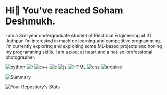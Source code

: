# Hi👋 You've reached Soham Deshmukh.

I am a 3rd-year undergraduate student of Electrical Engineering at IIT Jodhpur
I’m interested in machine learning and competitive programming.
I’m currently exploring and exploiting some ML-based projects and honing my programming skills.
I am a poet at heart and a not-so-professional photographer.

![python](https://img.shields.io/badge/Python-FFD43B?style=for-the-badge&logo=python&logoColor=blue)
![r](	https://img.shields.io/badge/R-276DC3?style=for-the-badge&logo=r&logoColor=white)
![c++](https://img.shields.io/badge/C%2B%2B-00599C?style=for-the-badge&logo=c%2B%2B&logoColor=white)
![c](https://img.shields.io/badge/C-00599C?style=for-the-badge&logo=c&logoColor=white)
![js](https://img.shields.io/badge/JavaScript-323330?style=for-the-badge&logo=javascript&logoColor=F7DF1E)
![HTML](https://img.shields.io/badge/HTML5-E34F26?style=for-the-badge&logo=html5&logoColor=white)
![css](https://img.shields.io/badge/CSS3-1572B6?style=for-the-badge&logo=css3&logoColor=white)
![arduino](https://img.shields.io/badge/Arduino-00979D?style=for-the-badge&logo=Arduino&logoColor=white)

![Summary](https://github-profile-summary-cards.vercel.app/api/cards/profile-details?username=SohamD34)

![Your Repository's Stats](https://github-readme-stats.vercel.app/api?username=SohamD34&show_icons=true)
